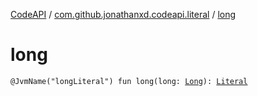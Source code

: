 [CodeAPI](../index.md) / [com.github.jonathanxd.codeapi.literal](index.md) / [long](.)

# long

`@JvmName("longLiteral") fun long(long: `[`Long`](https://kotlinlang.org/api/latest/jvm/stdlib/kotlin/-long/index.html)`): `[`Literal`](-literal/index.md)